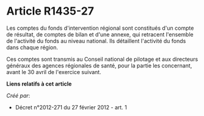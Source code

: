 # Article R1435-27

Les comptes du fonds d'intervention régional sont constitués d'un compte de résultat, de comptes de bilan et d'une annexe,
qui retracent l'ensemble de l'activité du fonds au niveau national. Ils détaillent l'activité du fonds dans chaque région. 

Ces comptes sont transmis au Conseil national de pilotage et aux directeurs généraux des agences régionales de santé, pour la
partie les concernant, avant le 30 avril de l'exercice suivant.

**Liens relatifs à cet article**

_Créé par_:

  - Décret n°2012-271 du 27 février 2012 - art. 1
